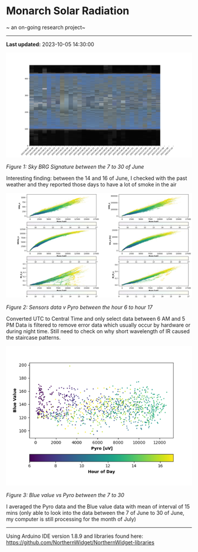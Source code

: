 # Monarch Solar Radiation
~ an on-going research project~

---
**Last updated:** 2023-10-05 14:30:00

![Sky BGR signature](skysignature.png)

*Figure 1: Sky BRG Signature between the 7 to 30 of June*

Interesting finding: between the 14 and 16 of June, I checked with the past weather and they reported those days to have a lot of smoke in the air

![Sensors data](hour9tohour17.png)

*Figure 2: Sensors data v Pyro between the hour 6 to hour 17*

Converted UTC to Central Time and only select data between 6 AM and 5 PM
Data is filtered to remove error data which usually occur by hardware or during night time. Still need to check on why short wavelength of IR caused the staircase patterns.

![Blue Value vs Pyros](blue_v_pyro_hour6_to_hour17.png)

*Figure 3: Blue value vs Pyro between the 7 to 30*

I averaged the Pyro data and the Blue value data with mean of interval of 15 mins (only able to look into the data between the 7 of June to 30 of June, my computer is still processing for the month of July)


---

Using Arduino IDE version 1.8.9 and libraries found here: https://github.com/NorthernWidget/NorthernWidget-libraries
